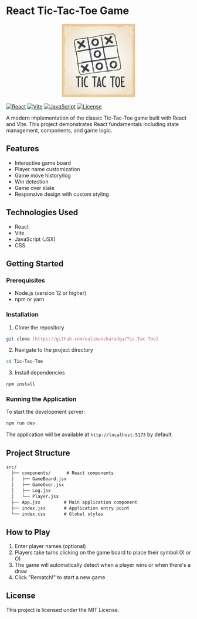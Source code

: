 # React Tic-Tac-Toe Game

<p align="center">
  <img src="public/game-logo.png" alt="Tic Tac Toe Logo" width="200"/>
</p>

[![React](https://img.shields.io/badge/React-19-blue?logo=react)](https://reactjs.org/)
[![Vite](https://img.shields.io/badge/Vite-4-646CFF?logo=vite)](https://vitejs.dev/)
[![JavaScript](https://img.shields.io/badge/JavaScript-ES6-yellow?logo=javascript)](https://developer.mozilla.org/en-US/docs/Web/JavaScript)
[![License](https://img.shields.io/badge/License-MIT-green.svg)](https://opensource.org/licenses/MIT)

A modern implementation of the classic Tic-Tac-Toe game built with React and Vite. This project demonstrates React fundamentals including state management, components, and game logic.

## Features

- Interactive game board
- Player name customization
- Game move history/log
- Win detection
- Game over state
- Responsive design with custom styling

## Technologies Used

- React
- Vite
- JavaScript (JSX)
- CSS

## Getting Started

### Prerequisites

- Node.js (version 12 or higher)
- npm or yarn

### Installation

1. Clone the repository
```bash
git clone [https://github.com/sulimansharadqa/Tic-Tac-Toe]
```

2. Navigate to the project directory
```bash
cd Tic-Tac-Toe
```

3. Install dependencies
```bash
npm install
```

### Running the Application

To start the development server:
```bash
npm run dev
```

The application will be available at `http://localhost:5173` by default.

## Project Structure

```
src/
  ├── components/      # React components
  │   ├── GameBoard.jsx
  │   ├── GameOver.jsx
  │   ├── Log.jsx
  │   └── Player.jsx
  ├── App.jsx         # Main application component
  ├── index.jsx       # Application entry point
  └── index.css       # Global styles
```

## How to Play

1. Enter player names (optional)
2. Players take turns clicking on the game board to place their symbol (X or O)
3. The game will automatically detect when a player wins or when there's a draw
4. Click "Rematch!" to start a new game

## License

This project is licensed under the MIT License.